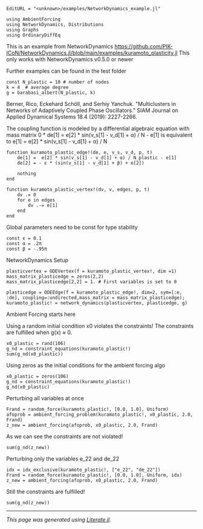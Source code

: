 ```@meta
EditURL = "<unknown>/examples/NetworkDynamics_example.jl"
```

````@example NetworkDynamics_example
using AmbientForcing
using NetworkDynamics, Distributions
using Graphs
using OrdinaryDiffEq
````

This is an example from NetworkDynamics
https://github.com/PIK-ICoN/NetworkDynamics.jl/blob/main/examples/kuramoto_plasticity.jl
This only works with NetworkDynamics v0.5.0 or newer

Further examples can be found in the test folder

````@example NetworkDynamics_example
const N_plastic = 10 # number of nodes
k = 4  # average degree
g = barabasi_albert(N_plastic, k)
````

  Berner, Rico, Eckehard Schöll, and Serhiy Yanchuk.
  "Multiclusters in Networks of Adaptively Coupled Phase Oscillators."
  SIAM Journal on Applied Dynamical Systems 18.4 (2019): 2227-2266.

The coupling function is modeled by a differential algebraic equation with mass matrix
0 * de[1] = e[2] * sin(v_s[1] - v_d[1] + α) / N - e[1] is equivalent to
e[1] = e[2] * sin(v_s[1] - v_d[1] + α) / N

````@example NetworkDynamics_example
function kuramoto_plastic_edge!(de, e, v_s, v_d, p, t)
    de[1] =  e[2] * sin(v_s[1] - v_d[1] + α) / N_plastic - e[1]
    de[2] = - ϵ * (sin(v_s[1] - v_d[1] + β) + e[2])

    nothing
end

function kuramoto_plastic_vertex!(dv, v, edges, p, t)
    dv .= 0
    for e in edges
        dv .-= e[1]
    end
end
````

Global parameters need to be const for type stability

````@example NetworkDynamics_example
const ϵ = 0.1
const α = .2π
const β = -.95π
````

NetworkDynamics Setup

````@example NetworkDynamics_example
plasticvertex = ODEVertex(f = kuramoto_plastic_vertex!, dim =1)
mass_matrix_plasticedge = zeros(2,2)
mass_matrix_plasticedge[2,2] = 1. # First variables is set to 0

plasticedge = ODEEdge(f = kuramoto_plastic_edge!, dim=2, sym=[:e, :de], coupling=:undirected,mass_matrix = mass_matrix_plasticedge);
kuramoto_plastic! = network_dynamics(plasticvertex, plasticedge, g)
````

Ambient Forcing starts here

Using a random initial condition x0 violates the constraints!
The constraints are fulfilled when g(x) ≈ 0.

````@example NetworkDynamics_example
x0_plastic = rand(106)
g_nd = constraint_equations(kuramoto_plastic!)
sum(g_nd(x0_plastic))
````

Using zeros as the initial conditions for the ambient forcing algo

````@example NetworkDynamics_example
x0_plastic = zeros(106)
g_nd = constraint_equations(kuramoto_plastic!)
g_nd(x0_plastic)
````

Perturbing all variables at once

````@example NetworkDynamics_example
Frand = random_force(kuramoto_plastic!, [0.0, 1.0], Uniform)
afoprob = ambient_forcing_problem(kuramoto_plastic!, x0_plastic, 2.0, Frand)
z_new = ambient_forcing(afoprob, x0_plastic, 2.0, Frand)
````

As we can see the constraints are not violated!

````@example NetworkDynamics_example
sum(g_nd(z_new))
````

Perturbing only the variables e_22 and de_22

````@example NetworkDynamics_example
idx = idx_exclusive(kuramoto_plastic!, ["e_22", "de_22"])
Frand = random_force(kuramoto_plastic!, [0.0, 1.0], Uniform, idx)
z_new = ambient_forcing(afoprob, x0_plastic, 2.0, Frand)
````

Still the constraints are fulfilled!

````@example NetworkDynamics_example
sum(g_nd(z_new))
````

---

*This page was generated using [Literate.jl](https://github.com/fredrikekre/Literate.jl).*

